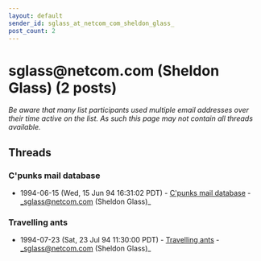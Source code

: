 ```yaml
---
layout: default
sender_id: sglass_at_netcom_com_sheldon_glass_
post_count: 2
---
```


# sglass<span>@</span>netcom.com (Sheldon Glass) (2 posts)

_Be aware that many list participants used multiple email addresses over their time active on the list. As such this page may not contain all threads available._

## Threads

### C'punks mail database
+ 1994-06-15 (Wed, 15 Jun 94 16:31:02 PDT) - [C'punks mail database](/archive/1994/06/8ab7be25b612c1c3725ddeba5332a6a5adda3c3aa14cf2df63d36ad622252cf0) - _sglass@netcom.com (Sheldon Glass)_

### Travelling ants
+ 1994-07-23 (Sat, 23 Jul 94 11:30:00 PDT) - [Travelling ants](/archive/1994/07/a020a3715b9127857439ad7f5a3fbdbfbe7f3cb7c97825e5dd2d3c83acea36d3) - _sglass@netcom.com (Sheldon Glass)_

